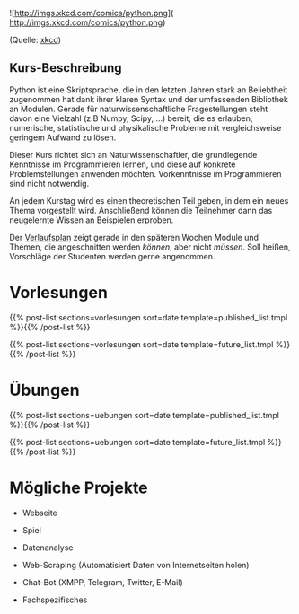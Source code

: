 <!-- 
.. title: Python Kurs 2017
.. slug: index
.. date: 2017-03-06 20:03:02 UTC+01:00
.. tags: 
.. category: 
.. link: 
.. description: 
.. type: text
-->

![http://imgs.xkcd.com/comics/python.png]( http://imgs.xkcd.com/comics/python.png)

(Quelle: [xkcd]( https://xkcd.com/353/))

Kurs-Beschreibung
-----------------

Python ist eine Skriptsprache, die in den letzten Jahren stark an Beliebtheit zugenommen hat dank ihrer klaren Syntax
und der umfassenden Bibliothek an Modulen.
Gerade für naturwissenschaftliche Fragestellungen steht davon eine Vielzahl (z.B Numpy, Scipy, ...) bereit, 
die es erlauben, numerische, statistische und physikalische Probleme mit vergleichsweise geringem Aufwand zu lösen.


Dieser Kurs richtet sich an Naturwissenschaftler, die grundlegende Kenntnisse im Programmieren lernen, und diese
auf konkrete Problemstellungen anwenden möchten. Vorkenntnisse im Programmieren sind nicht notwendig.


An jedem Kurstag wird es einen theoretischen Teil geben, in dem ein neues Thema vorgestellt wird. Anschließend können
die Teilnehmer dann das neugelernte Wissen an Beispielen erproben.

Der [Verlaufsplan](/verlaufsplan) zeigt gerade in den späteren Wochen Module und Themen, die angeschnitten werden _können_, aber nicht _müssen_.
Soll heißen, Vorschläge der Studenten werden gerne angenommen.


# Vorlesungen


{{% post-list sections=vorlesungen sort=date template=published_list.tmpl %}}{{% /post-list %}}


{{% post-list sections=vorlesungen sort=date template=future_list.tmpl %}}{{% /post-list %}}

# Übungen


{{% post-list sections=uebungen sort=date template=published_list.tmpl %}}{{% /post-list %}}


{{% post-list sections=uebungen sort=date template=future_list.tmpl %}}{{% /post-list %}}


# Mögliche Projekte

* Webseite

* Spiel

* Datenanalyse

* Web-Scraping (Automatisiert Daten von Internetseiten holen)

* Chat-Bot (XMPP, Telegram, Twitter, E-Mail)

* Fachspezifisches


